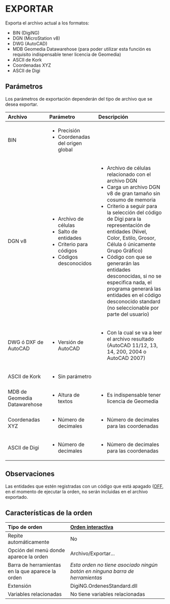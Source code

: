 # EXPORTAR

Exporta el archivo actual a los formatos:

* BIN \(DigiNG\)
* DGN \(MicroStation v8\)
* DWG \(AutoCAD\)
* MDB Geomedia Datawarehose \(para poder utilizar esta función es requisito indispensable tener licencia de Geomedia\)
* ASCII de Kork
* Coordenadas XYZ
* ASCII de Digi

## Parámetros

Los parámetros de exportación dependerán del tipo de archivo que se desea exportar.

<table>
  <thead>
    <tr>
      <th style="text-align:left">Archivo</th>
      <th style="text-align:left">Par&#xE1;metro</th>
      <th style="text-align:left">Descripci&#xF3;n</th>
    </tr>
  </thead>
  <tbody>
    <tr>
      <td style="text-align:left">BIN</td>
      <td style="text-align:left">
        <ul>
          <li>Precisi&#xF3;n</li>
          <li>Coordenadas del origen global</li>
        </ul>
      </td>
      <td style="text-align:left"></td>
    </tr>
    <tr>
      <td style="text-align:left">DGN v8</td>
      <td style="text-align:left">
        <ul>
          <li>Archivo de c&#xE9;lulas</li>
          <li>Salto de entidades</li>
          <li>Criterio para c&#xF3;digos</li>
          <li>C&#xF3;digos desconocidos</li>
        </ul>
      </td>
      <td style="text-align:left">
        <ul>
          <li>Archivo de c&#xE9;lulas relacionado con el archivo DGN</li>
          <li>Carga un archivo DGN v8 de gran tama&#xF1;o sin cosumo de memoria</li>
          <li>Criterio a seguir para la selecci&#xF3;n del c&#xF3;digo de Digi para
            la representaci&#xF3;n de entidades (Nivel, Color, Estilo, Grosor, C&#xE9;lula
            &#xF3; &#xFA;nicamente Grupo Gr&#xE1;fico)</li>
          <li>C&#xF3;digo con que se generar&#xE1;n las entidades desconocidas, si no
            se especifica nada, el programa generar&#xE1; las entidades en el c&#xF3;digo
            desconocido standard (no seleccionable por parte del usuario)</li>
        </ul>
      </td>
    </tr>
    <tr>
      <td style="text-align:left">DWG &#xF3; DXF de AutoCAD</td>
      <td style="text-align:left">
        <ul>
          <li>Versi&#xF3;n de AutoCAD</li>
        </ul>
      </td>
      <td style="text-align:left">
        <ul>
          <li>Con la cual se va a leer el archivo resultado (AutoCAD 11/12, 13, 14,
            200, 2004 o AutoCAD 2007)</li>
        </ul>
      </td>
    </tr>
    <tr>
      <td style="text-align:left">ASCII de Kork</td>
      <td style="text-align:left">
        <ul>
          <li>Sin par&#xE1;metro</li>
        </ul>
      </td>
      <td style="text-align:left"></td>
    </tr>
    <tr>
      <td style="text-align:left">MDB de Geomedia Datawarehose</td>
      <td style="text-align:left">
        <ul>
          <li>Altura de textos</li>
        </ul>
      </td>
      <td style="text-align:left">
        <ul>
          <li>Es indispensable tener licencia de Geomedia</li>
        </ul>
      </td>
    </tr>
    <tr>
      <td style="text-align:left">Coordenadas XYZ</td>
      <td style="text-align:left">
        <ul>
          <li>N&#xFA;mero de decimales</li>
        </ul>
      </td>
      <td style="text-align:left">
        <ul>
          <li>N&#xFA;mero de decimales para las coordenadas</li>
        </ul>
      </td>
    </tr>
    <tr>
      <td style="text-align:left">ASCII de Digi</td>
      <td style="text-align:left">
        <ul>
          <li>N&#xFA;mero de decimales</li>
        </ul>
      </td>
      <td style="text-align:left">
        <ul>
          <li>N&#xFA;mero de decimales para las coordenadas</li>
        </ul>
      </td>
    </tr>
  </tbody>
</table>

## Observaciones

Las entidades que estén registradas con un código que está apagado \([OFF](/digi3d-net/referencia/ventana-de-dibujo/ordenes/o/off.md), en el momento de ejecutar la orden, no serán incluidas en el archivo exportado.

## Características de la orden

| Tipo de orden | [Orden interactiva](exportar.md) |
| :--- | :--- |
| Repite automáticamente | No |
| Opción del menú donde aparece la orden | Archivo/Exportar... |
| Barra de herramientas en la que aparece la orden | _Esta orden no tiene asociado ningún botón en ninguna barra de herramientas_ |
| Extensión | DigiNG.OrdenesStandard.dll |
| Variables relacionadas | No tiene variables relacionadas |

